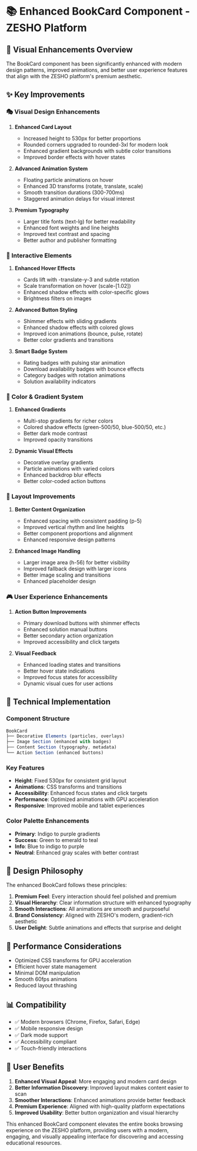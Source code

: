 # 📚 Enhanced BookCard Component - ZESHO Platform

## 🎨 Visual Enhancements Overview

The BookCard component has been significantly enhanced with modern design patterns, improved animations, and better user experience features that align with the ZESHO platform's premium aesthetic.

## ✨ Key Improvements

### 🎭 Visual Design Enhancements

1. **Enhanced Card Layout**
   - Increased height to 530px for better proportions
   - Rounded corners upgraded to rounded-3xl for modern look
   - Enhanced gradient backgrounds with subtle color transitions
   - Improved border effects with hover states

2. **Advanced Animation System**
   - Floating particle animations on hover
   - Enhanced 3D transforms (rotate, translate, scale)
   - Smooth transition durations (300-700ms)
   - Staggered animation delays for visual interest

3. **Premium Typography**
   - Larger title fonts (text-lg) for better readability
   - Enhanced font weights and line heights
   - Improved text contrast and spacing
   - Better author and publisher formatting

### 🎯 Interactive Elements

1. **Enhanced Hover Effects**
   - Cards lift with -translate-y-3 and subtle rotation
   - Scale transformation on hover (scale-[1.02])
   - Enhanced shadow effects with color-specific glows
   - Brightness filters on images

2. **Advanced Button Styling**
   - Shimmer effects with sliding gradients
   - Enhanced shadow effects with colored glows
   - Improved icon animations (bounce, pulse, rotate)
   - Better color gradients and transitions

3. **Smart Badge System**
   - Rating badges with pulsing star animation
   - Download availability badges with bounce effects
   - Category badges with rotation animations
   - Solution availability indicators

### 🌈 Color & Gradient System

1. **Enhanced Gradients**
   - Multi-stop gradients for richer colors
   - Colored shadow effects (green-500/50, blue-500/50, etc.)
   - Better dark mode contrast
   - Improved opacity transitions

2. **Dynamic Visual Effects**
   - Decorative overlay gradients
   - Particle animations with varied colors
   - Enhanced backdrop blur effects
   - Better color-coded action buttons

### 📱 Layout Improvements

1. **Better Content Organization**
   - Enhanced spacing with consistent padding (p-5)
   - Improved vertical rhythm and line heights
   - Better component proportions and alignment
   - Enhanced responsive design patterns

2. **Enhanced Image Handling**
   - Larger image area (h-56) for better visibility
   - Improved fallback design with larger icons
   - Better image scaling and transitions
   - Enhanced placeholder design

### 🎮 User Experience Enhancements

1. **Action Button Improvements**
   - Primary download buttons with shimmer effects
   - Enhanced solution manual buttons
   - Better secondary action organization
   - Improved accessibility and click targets

2. **Visual Feedback**
   - Enhanced loading states and transitions
   - Better hover state indications
   - Improved focus states for accessibility
   - Dynamic visual cues for user actions

## 🔧 Technical Implementation

### Component Structure
```jsx
BookCard
├── Decorative Elements (particles, overlays)
├── Image Section (enhanced with badges)
├── Content Section (typography, metadata)
└── Action Section (enhanced buttons)
```

### Key Features
- **Height**: Fixed 530px for consistent grid layout
- **Animations**: CSS transforms and transitions
- **Accessibility**: Enhanced focus states and click targets
- **Performance**: Optimized animations with GPU acceleration
- **Responsive**: Improved mobile and tablet experiences

### Color Palette Enhancements
- **Primary**: Indigo to purple gradients
- **Success**: Green to emerald to teal
- **Info**: Blue to indigo to purple
- **Neutral**: Enhanced gray scales with better contrast

## 🎨 Design Philosophy

The enhanced BookCard follows these principles:

1. **Premium Feel**: Every interaction should feel polished and premium
2. **Visual Hierarchy**: Clear information structure with enhanced typography
3. **Smooth Interactions**: All animations are smooth and purposeful
4. **Brand Consistency**: Aligned with ZESHO's modern, gradient-rich aesthetic
5. **User Delight**: Subtle animations and effects that surprise and delight

## 🚀 Performance Considerations

- Optimized CSS transforms for GPU acceleration
- Efficient hover state management
- Minimal DOM manipulation
- Smooth 60fps animations
- Reduced layout thrashing

## 📊 Compatibility

- ✅ Modern browsers (Chrome, Firefox, Safari, Edge)
- ✅ Mobile responsive design
- ✅ Dark mode support
- ✅ Accessibility compliant
- ✅ Touch-friendly interactions

## 🎯 User Benefits

1. **Enhanced Visual Appeal**: More engaging and modern card design
2. **Better Information Discovery**: Improved layout makes content easier to scan
3. **Smoother Interactions**: Enhanced animations provide better feedback
4. **Premium Experience**: Aligned with high-quality platform expectations
5. **Improved Usability**: Better button organization and visual hierarchy

This enhanced BookCard component elevates the entire books browsing experience on the ZESHO platform, providing users with a modern, engaging, and visually appealing interface for discovering and accessing educational resources.
